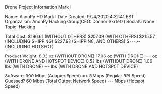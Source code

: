 Drone Project Information Mark I


Name: AnonPy HD Mark I
Date Created: 9/24/2020 4:32:41 EST
Organzation: AnonPy Hacking Group(CEO: Connor Skriletz)
Socials: None
Topic: Hacking

Total Cost:
	$196.61 (WITHOUT OTHERS)
	$207.09 (WITH OTHERS)
	$215.57 (INCLUDING SHIPPING)
	$227.98 (SHIPPING, AND OTHERS)
	$---.-- (INCLUDING HOTSPOT)

Product Weight:
	8.32 oz (WITHOUT DRONE)
	17.06 oz (WITH DRONE)
	--- oz (WITH DRONE AND HOTSPOT DEVICE)
	0.52 lbs (WITHOUT DRONE)
	1.06 lbs (WITH DRONE)
	--- lbs (WITH DRONE AND HOTSPOT DEVICE)

Software:
	300 Mbps (Adapter Speed)
	=< 5 Mbps (Regular RPI Speed) Guessed?
	60 Mbps (Total Output Network Speed)
	--- Mbps (Hotspot Speed)
